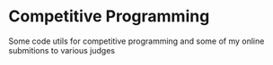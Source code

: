 # Competitive Programming

Some code utils for competitive programming and some of my online submitions to various judges

